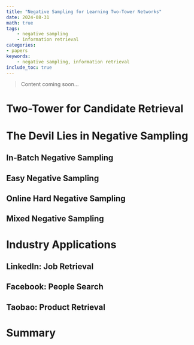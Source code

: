 ```yaml
---
title: "Negative Sampling for Learning Two-Tower Networks"
date: 2024-08-31
math: true
tags:
    - negative sampling
    - information retrieval
categories:
- papers
keywords:
    - negative sampling, information retrieval
include_toc: true
---
```


> Content coming soon...

# Two-Tower for Candidate Retrieval

<!-- outline 
1. start with candidate generation (google 2020 paper)
- 2-stage is common
- TTE is industry standard
- devil lies in negative sampling -->

# The Devil Lies in Negative Sampling

## In-Batch Negative Sampling
<!-- how to construct batch: show code -->
<!-- use murphy to explain easy vs. hard -->

## Easy Negative Sampling

## Online Hard Negative Sampling

## Mixed Negative Sampling


# Industry Applications

## LinkedIn: Job Retrieval

## Facebook: People Search

## Taobao: Product Retrieval

# Summary
<!-- when to use what -->
